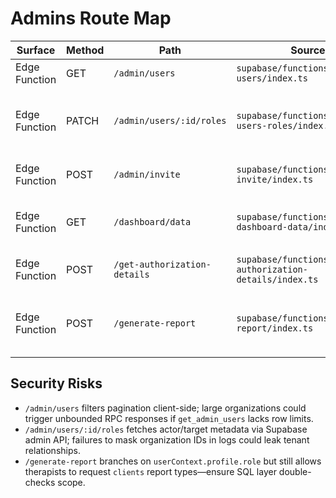# Admins Route Map

| Surface | Method | Path | Source | Auth Guard | Primary Data Touchpoints |
| --- | --- | --- | --- | --- | --- |
| Edge Function | GET | `/admin/users` | `supabase/functions/admin-users/index.ts` | `createProtectedRoute` + `assertAdminOrSuperAdmin`. | Calls `get_admin_users` RPC and paginates results client-side. |
| Edge Function | PATCH | `/admin/users/:id/roles` | `supabase/functions/admin-users-roles/index.ts` | Protected route requiring super admin for cross-role updates; validates UUID and prevents self-demotion. | Updates `profiles` rows, logs action to `admin_actions`, queries Supabase auth admin API. |
| Edge Function | POST | `/admin/invite` | `supabase/functions/admin-invite/index.ts` | Requires admin or super admin; zod validation + duplicate invite checks. | Inserts into `admin_invite_tokens`, calls external email service. |
| Edge Function | GET | `/dashboard/data` | `supabase/functions/get-dashboard-data/index.ts` | Authenticated route with rate limiting; ensures query params are ISO dates. | Aggregates `sessions`, `clients`, `therapists`, `authorizations`, `billing_records`. |
| Edge Function | POST | `/get-authorization-details` | `supabase/functions/get-authorization-details/index.ts` | Authenticated but otherwise role-agnostic; expects JSON body. | Reads `authorizations` joined to `clients`, `therapists`, `authorization_services`. |
| Edge Function | POST | `/generate-report` | `supabase/functions/generate-report/index.ts` | Protected route; denies clients, scopes therapist access, asserts admin privileges when necessary. | Aggregates across sessions/clients/therapists/billing depending on `reportType`. |

## Security Risks
- `/admin/users` filters pagination client-side; large organizations could trigger unbounded RPC responses if `get_admin_users` lacks row limits.
- `/admin/users/:id/roles` fetches actor/target metadata via Supabase admin API; failures to mask organization IDs in logs could leak tenant relationships.
- `/generate-report` branches on `userContext.profile.role` but still allows therapists to request `clients` report types—ensure SQL layer double-checks scope. 
